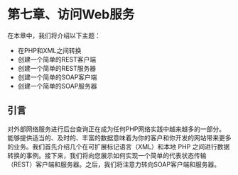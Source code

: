 # 第七章、访问Web服务

在本章中，我们将介绍以下主题：

* 在PHP和XML之间转换
* 创建一个简单的REST客户端
* 创建一个简单的REST服务器
* 创建一个简单的SOAP客户端
* 创建一个简单的SOAP服务器

## 引言

对外部网络服务进行后台查询正在成为任何PHP网络实践中越来越多的一部分。能够提供适当的、及时的、丰富的数据意味着为你的客户和你开发的网站带来更多的业务。我们首先介绍几个在可扩展标记语言（XML）和本地 PHP 之间进行数据转换的事例。接下来，我们将向您展示如何实现一个简单的代表状态传输（REST）客户端和服务器。之后，我们将注意力转向SOAP客户端和服务器。



